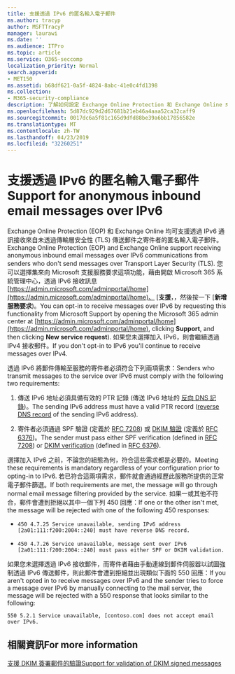```yaml
---
title: 支援透過 IPv6 的匿名輸入電子郵件
ms.author: tracyp
author: MSFTTracyP
manager: laurawi
ms.date: ''
ms.audience: ITPro
ms.topic: article
ms.service: O365-seccomp
localization_priority: Normal
search.appverid:
- MET150
ms.assetid: b68df621-0a5f-4824-8abc-41e0c4fd1398
ms.collection:
- M365-security-compliance
description: 了解如何設定 Exchange Online Protection 和 Exchange Online 來源 IPv6 的匿名郵件的支援。
ms.openlocfilehash: 5d87dc929d2d67681b21eb46a4aaa52ca32caff9
ms.sourcegitcommit: 0017dc6a5f81c165d9dfd88be39a6bb17856582e
ms.translationtype: MT
ms.contentlocale: zh-TW
ms.lasthandoff: 04/23/2019
ms.locfileid: "32260251"
---
```

# <a name="support-for-anonymous-inbound-email-messages-over-ipv6"></a><span data-ttu-id="b06e6-103">支援透過 IPv6 的匿名輸入電子郵件</span><span class="sxs-lookup"><span data-stu-id="b06e6-103">Support for anonymous inbound email messages over IPv6</span></span>

<span data-ttu-id="b06e6-104">Exchange Online Protection (EOP) 和 Exchange Online 均可支援透過 IPv6 通訊接收來自未透過傳輸層安全性 (TLS) 傳送郵件之寄件者的匿名輸入電子郵件。</span><span class="sxs-lookup"><span data-stu-id="b06e6-104">Exchange Online Protection (EOP) and Exchange Online support receiving anonymous inbound email messages over IPv6 communications from senders who don't send messages over Transport Layer Security (TLS).</span></span> <span data-ttu-id="b06e6-105">您可以選擇集來向 Microsoft 支援服務要求這項功能，藉由開啟 Microsoft 365 系統管理中心，透過 IPv6 接收訊息[https://admin.microsoft.com/adminportal/home](https://admin.microsoft.com/adminportal/home)、 [**支援**，，然後按一下 [**新增服務要求**)。</span><span class="sxs-lookup"><span data-stu-id="b06e6-105">You can opt-in to receive messages over IPv6 by requesting this functionality from Microsoft Support by opening the Microsoft 365 admin center at [https://admin.microsoft.com/adminportal/home](https://admin.microsoft.com/adminportal/home), clicking **Support**, and then clicking **New service request**).</span></span> <span data-ttu-id="b06e6-106">如果您未選擇加入 IPv6，則會繼續透過 IPv4 接收郵件。</span><span class="sxs-lookup"><span data-stu-id="b06e6-106">If you don't opt-in to IPv6 you'll continue to receive messages over IPv4.</span></span>
  
<span data-ttu-id="b06e6-107">透過 IPv6 將郵件傳輸至服務的寄件者必須符合下列兩項需求：</span><span class="sxs-lookup"><span data-stu-id="b06e6-107">Senders who transmit messages to the service over IPv6 must comply with the following two requirements:</span></span>
  
1. <span data-ttu-id="b06e6-108">傳送 IPv6 地址必須具備有效的 PTR 記錄 (傳送 IPv6 地址的 [反向 DNS 記錄](https://en.wikipedia.org/wiki/Reverse_DNS_lookup))。</span><span class="sxs-lookup"><span data-stu-id="b06e6-108">The sending IPv6 address must have a valid PTR record ([reverse DNS record](https://en.wikipedia.org/wiki/Reverse_DNS_lookup) of the sending IPv6 address).</span></span> 
    
2. <span data-ttu-id="b06e6-109">寄件者必須通過 SPF 驗證 (定義於 [RFC 7208](https://tools.ietf.org/html/rfc7208)) 或 [DKIM 驗證](http://dkim.org/) (定義於 [RFC 6376](https://www.rfc-editor.org/rfc/rfc6376.txt))。</span><span class="sxs-lookup"><span data-stu-id="b06e6-109">The sender must pass either SPF verification (defined in [RFC 7208](https://tools.ietf.org/html/rfc7208)) or [DKIM verification](http://dkim.org/) (defined in [RFC 6376](https://www.rfc-editor.org/rfc/rfc6376.txt)).</span></span>
    
<span data-ttu-id="b06e6-110">選擇加入 IPv6 之前，不論您的組態為何，符合這些需求都是必要的。</span><span class="sxs-lookup"><span data-stu-id="b06e6-110">Meeting these requirements is mandatory regardless of your configuration prior to opting-in to IPv6.</span></span> <span data-ttu-id="b06e6-111">若已符合這兩項需求，郵件就會通過經歷此服務所提供的正常電子郵件篩選。</span><span class="sxs-lookup"><span data-stu-id="b06e6-111">If both requirements are met, the message will go through normal email message filtering provided by the service.</span></span> <span data-ttu-id="b06e6-112">如果一或其他不符合，郵件會遭到拒絕以其中一個下列 450 回應：</span><span class="sxs-lookup"><span data-stu-id="b06e6-112">If one or the other isn't met, the message will be rejected with one of the following 450 responses:</span></span>
  
-  `450 4.7.25 Service unavailable, sending IPv6 address [2a01:111:f200:2004::240] must have reverse DNS record.`
    
-  `450 4.7.26 Service unavailable, message sent over IPv6 [2a01:111:f200:2004::240] must pass either SPF or DKIM validation.`
    
<span data-ttu-id="b06e6-113">如果您未選擇透過 IPv6 接收郵件，而寄件者藉由手動連線到郵件伺服器以試圖強制透過 IPv6 傳送郵件，則此郵件會遭到拒絕並出現類似下面的 550 回應：</span><span class="sxs-lookup"><span data-stu-id="b06e6-113">If you aren't opted in to receive messages over IPv6 and the sender tries to force a message over IPv6 by manually connecting to the mail server, the message will be rejected with a 550 response that looks similar to the following:</span></span>
  
 `550 5.2.1 Service unavailable, [contoso.com] does not accept email over IPv6.`
  
## <a name="for-more-information"></a><span data-ttu-id="b06e6-114">相關資訊</span><span class="sxs-lookup"><span data-stu-id="b06e6-114">For more information</span></span>

[<span data-ttu-id="b06e6-115">支援 DKIM 簽署郵件的驗證</span><span class="sxs-lookup"><span data-stu-id="b06e6-115">Support for validation of DKIM signed messages</span></span>](support-for-validation-of-dkim-signed-messages.md)
  

